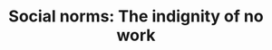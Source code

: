 ---
layout: link
category: link
title: "Social norms: The indignity of no work"
destination: http://www.economist.com/blogs/freeexchange/2014/02/social-norms
tags: reading, work, labor, opinion
---